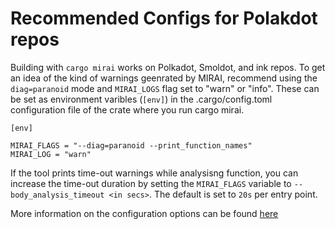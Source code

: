 # Recommended Configs for Polakdot repos

Building with `cargo mirai` works on Polkadot, Smoldot, and ink repos. 
To get an idea of the kind of warnings geenrated by MIRAI, recommend using the `diag=paranoid` mode and `MIRAI_LOGS` flag set to "warn" or "info". These can be set as environment varibles (`[env]`) in the .cargo/config.toml configuration file of the crate where you run cargo mirai. 

```
[env]

MIRAI_FLAGS = "--diag=paranoid --print_function_names"
MIRAI_LOG = "warn"
```


If the tool prints time-out warnings while analysisng function, you can increase the time-out duration by setting the `MIRAI_FLAGS` variable to `--body_analysis_timeout <in secs>`. The default is set to `20s` per entry point. 

More information on the configuration options can be found [here](https://github.com/bhargavbh/MIRAI/blob/main/README.md)
